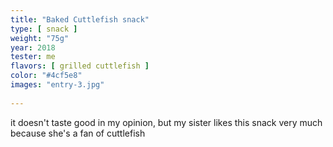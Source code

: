 ```yaml
---
title: "Baked Cuttlefish snack"
type: [ snack ]
weight: "75g"
year: 2018
tester: me
flavors: [ grilled cuttlefish ]
color: "#4cf5e8"
images: "entry-3.jpg"
 
---
```


it doesn't taste good in my opinion, but my sister likes this snack very much because she's a fan of cuttlefish



